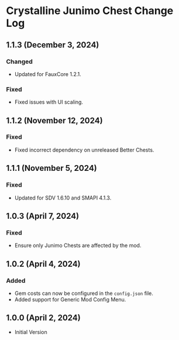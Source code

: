 # Crystalline Junimo Chest Change Log

## 1.1.3 (December 3, 2024)

### Changed

* Updated for FauxCore 1.2.1.

### Fixed

* Fixed issues with UI scaling.

## 1.1.2 (November 12, 2024)

### Fixed

* Fixed incorrect dependency on unreleased Better Chests.

## 1.1.1 (November 5, 2024)

### Fixed

* Updated for SDV 1.6.10 and SMAPI 4.1.3.

## 1.0.3 (April 7, 2024)

### Fixed

* Ensure only Junimo Chests are affected by the mod.

## 1.0.2 (April 4, 2024)

### Added

* Gem costs can now be configured in the `config.json` file.
* Added support for Generic Mod Config Menu.

## 1.0.0 (April 2, 2024)

* Initial Version